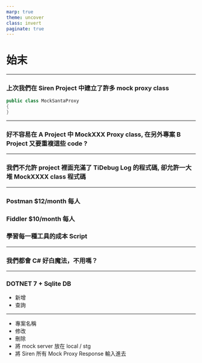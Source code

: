 ```yaml
--- 
marp: true
theme: uncover
class: invert
paginate: true
---
```


# 始末

---

### 上次我們在 Siren Project 中建立了許多 mock proxy class
```C#
public class MockSantaProxy
{
}
```

---

### 好不容易在 A Project 中 MockXXX Proxy class, 在另外專案 B Project 又要重複這些 code ?

---

### 我們不允許 project 裡面充滿了 TiDebug Log 的程式碼, 卻允許一大堆 MockXXXX class 程式碼

---

### Postman $12/month 每人
### Fiddler $10/month 每人
### 學習每一種工具的成本 Script 

---

### 我們都會 C# 好白魔法，不用嗎？


---

### DOTNET 7 + Sqlite DB
* 新增
* 查詢


---

* 專案名稱
* 修改
* 刪除
* 將 mock server 放在 local / stg 
* 將 Siren 所有 Mock Proxy Response 輸入進去
